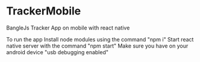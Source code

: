 # TrackerMobile
BangleJs Tracker App on mobile with react native

To run the app
Install node modules using the command "npm i"
Start react native server with the command "npm start"
Make sure you have on your android device "usb debugging enabled"
